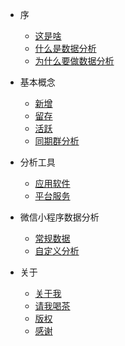* 序
    * [这是啥]()
    * [什么是数据分析](what.md)
    * [为什么要做数据分析](why.md)

* 基本概念
    * [新增](basic/new-user.md)
    * [留存](basic/retention.md)
    * [活跃](basic/active-user.md)
    * [同期群分析](basic/cohort-analysis.md)

* 分析工具
    * [应用软件](tools/software.md)
    * [平台服务](tools/sdk.md)
    
* 微信小程序数据分析
    * [常规数据](https://mp.weixin.qq.com/debug/wxadoc/analysis/regular/)
    * [自定义分析](https://mp.weixin.qq.com/debug/wxadoc/analysis/custom/)

* 关于
    * [关于我](/about/about-me.md)
    * [请我喝茶](/about/donate.md)
    * [版权](/about/copyright.md)
    * [感谢](/about/thanksto.md)

